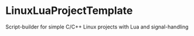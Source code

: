 # LinuxLuaProjectTemplate
Script-builder for simple C/C++ Linux projects with Lua and signal-handling
